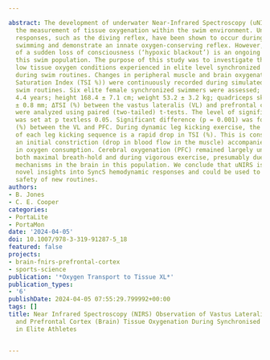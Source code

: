 ---
abstract: The development of underwater Near-Infrared Spectroscopy (uNIRS) has enabled
  the measurement of tissue oxygenation within the swim environment. Unique physiological
  responses, such as the diving reflex, have been shown to occur during synchronized
  swimming and demonstrate an innate oxygen-conserving reflex. However, the prevalence
  of a sudden loss of consciousness (‘hypoxic blackout’) is an ongoing concern in
  this swim population. The purpose of this study was to investigate the reported
  low tissue oxygen conditions experienced in elite level synchronized swimmers (SyncS)
  during swim routines. Changes in peripheral muscle and brain oxygenation (Tissue
  Saturation Index (TSI %)) were continuously recorded during simulated synchronized
  swim routines. Six elite female synchronized swimmers were assessed; age 29.0 ±
  4.4 years; height 168.4 ± 7.1 cm; weight 53.2 ± 3.2 kg; quadriceps skin fold; 10.2
  ± 0.8 mm; ΔTSI (%) between the vastus lateralis (VL) and prefrontal cortex (PFC)
  were analyzed using paired (two-tailed) t-tests. The level of significance for analysis
  was set at p textless 0.05. Significant difference (p = 0.001) was found in ΔTSI
  (%) between the VL and PFC. During dynamic leg kicking exercise, the initial effect
  of each leg kicking sequence is a rapid drop in TSI (%). This is consistent with
  an initial constriction (drop in blood flow in the muscle) accompanied by an increase
  in oxygen consumption. Cerebral oxygenation (PFC) remained largely unchanged during
  both maximal breath-hold and during vigorous exercise, presumably due to protective
  mechanisms in the brain in this population. We conclude that uNIRS is able to provide
  novel insights into SyncS hemodynamic responses and could be used to inform on the
  safety of new routines.
authors:
- B. Jones
- C. E. Cooper
categories:
- PortaLite
- PortaMon
date: '2024-04-05'
doi: 10.1007/978-3-319-91287-5_18
featured: false
projects:
- brain-fnirs-prefrontal-cortex
- sports-science
publication: '*Oxygen Transport to Tissue XL*'
publication_types:
- '6'
publishDate: 2024-04-05 07:55:29.799992+00:00
tags: []
title: Near Infrared Spectroscopy (NIRS) Observation of Vastus Lateralis (Muscle)
  and Prefrontal Cortex (Brain) Tissue Oxygenation During Synchronised Swimming Routines
  in Elite Athletes

---
